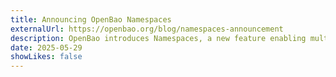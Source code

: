 ```yaml
---
title: Announcing OpenBao Namespaces
externalUrl: https://openbao.org/blog/namespaces-announcement
description: OpenBao introduces Namespaces, a new feature enabling multi-tenancy in v2.3.
date: 2025-05-29
showLikes: false
---
```

